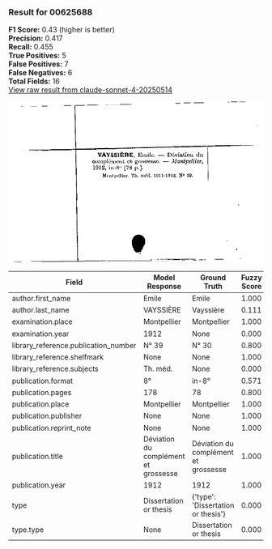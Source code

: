 ### Result for 00625688
**F1 Score:** 0.43 (higher is better)<br>**Precision:** 0.417<br>**Recall:** 0.455<br>**True Positives:** 5<br>**False Positives:** 7<br>**False Negatives:** 6<br>**Total Fields:** 16<br>[View raw result from claude-sonnet-4-20250514](https://github.com/RISE-UNIBAS/humanities_data_benchmark/blob/main/results/2025-09-02/T0148/request_T0148_00625688.json)

<img src="https://github.com/RISE-UNIBAS/humanities_data_benchmark/blob/main/benchmarks/zettelkatalog/images/00625688.jpg?raw=true" alt="00625688" width="600px">

| Field | Model Response | Ground Truth | Fuzzy Score | Match |
|-------|----------------|--------------|-------------|-------|
| author.first_name | Emile | Emile | 1.000 | ✅ |
| author.last_name | VAYSSIÈRE | Vayssière | 0.111 | ❌ |
| examination.place | Montpellier | Montpellier | 1.000 | ✅ |
| examination.year | 1912 | None | 0.000 | ❌ |
| library_reference.publication_number | N° 39 | N° 30 | 0.800 | ❌ |
| library_reference.shelfmark | None | None | 1.000 | ✅ |
| library_reference.subjects | Th. méd. | None | 0.000 | ❌ |
| publication.format | 8° | in-8° | 0.571 | ❌ |
| publication.pages | 178 | 78 | 0.800 | ❌ |
| publication.place | Montpellier | Montpellier | 1.000 | ✅ |
| publication.publisher | None | None | 1.000 | ✅ |
| publication.reprint_note | None | None | 1.000 | ✅ |
| publication.title | Déviation du complément et grossesse | Déviation du complément et grossesse | 1.000 | ✅ |
| publication.year | 1912 | 1912 | 1.000 | ✅ |
| type | Dissertation or thesis | {'type': 'Dissertation or thesis'} | 0.000 | ❌ |
| type.type | None | Dissertation or thesis | 0.000 | ❌ |
